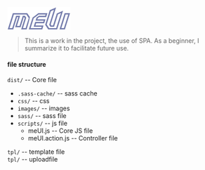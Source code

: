 ![Alt text](uploadfile/logo.png)
> This is a work in the project, the use of SPA. As a beginner, I summarize it to facilitate future use.

#### file structure  
`dist/` -- Core file
* `.sass-cache/` -- sass cache
* `css/` -- css
* `images/` -- images
* `sass/` -- sass file
* `scripts/` -- js file
  + meUI.js -- Core JS file
  + meUI.action.js -- Controller file  

`tpl/` -- template file  
`tpl/` -- uploadfile
